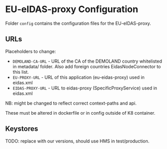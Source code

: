 # EU-eIDAS-proxy Configuration

Folder `config` contains the configuration files for the EU-eIDAS-proxy.

## URLs
Placeholders to change:
* `DEMOLAND-CA-URL` - URL of the CA of the DEMOLAND country whitelisted in metadata/ folder. Also add foreign countries EidasNodeConnector to this list.
* `EU-PROXY-URL` - URL of this application (eu-eidas-proxy) used in eidas.xml
* `EIDAS-PROXY-URL` - URL to eidas-proxy (SpecificProxyService) used in eidas.xml

NB: might be changed to reflect correct context-paths and api.

These must be altered in dockerfile or in config outside of K8 container.

## Keystores
TODO: replace with our versions, should use HMS in test/production.

